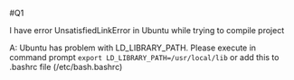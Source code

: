 #Q1

I have error UnsatisfiedLinkError in Ubuntu while trying to compile project

A: Ubuntu has problem with LD_LIBRARY_PATH. Please execute in command prompt
```export LD_LIBRARY_PATH=/usr/local/lib```
or add this to .bashrc file   (/etc/bash.bashrc)